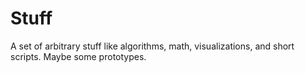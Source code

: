 # Stuff
A set of arbitrary stuff like algorithms, math, visualizations, and short scripts. Maybe some prototypes.
